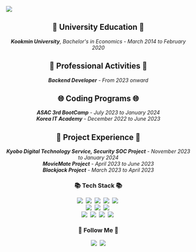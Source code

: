 <img src="https://capsule-render.vercel.app/api?type=waving&color=auto&height=200&section=header&text=Tasker%20Github&fontSize=40" />



<div align="center">
  <h2><b>🏫 University Education 🏫</b></h2>
  <i><b>Kookmin University</b>, Bachelor's in Economics - March 2014 to February 2020</i>
</div>

<div align="center">
  <h2><b>🧩 Professional Activities 🧩</b></h2>
  <i><b>Backend Developer</b> - From 2023 onward</i>
</div>

<div align="center">
  <h2><b>🌐 Coding Programs 🌐</b></h2>
  <i><b>ASAC 3rd BootCamp</b> - July 2023 to January 2024<br>
  <b>Korea IT Academy</b> - December 2022 to June 2023</i>
</div>

<div align="center">
  <h2><b>🚀 Project Experience 🚀</b></h2>
  <i><b>Kyobo Digital Technology Service, Security SOC Project</b> - November 2023 to January 2024<br>
  <b>MovieMate Project</b> - April 2023 to June 2023<br>
  <b>Blackjack Project</b> - March 2023 to April 2023</i>
</div>


<h3 align="center">📚 Tech Stack 📚</h3>
<p align="center">
  <img src="https://img.shields.io/badge/Java-007396?style=flat-square&logo=Java&logoColor=white"/></a>&nbsp
  <img src="https://img.shields.io/badge/Python-3766AB?style=flat-square&logo=Python&logoColor=white"/></a>&nbsp 
  <img src="https://img.shields.io/badge/Javascript-ffb13b?style=flat-square&logo=javascript&logoColor=white"/></a>&nbsp 
  <img src="https://shields.io/badge/TypeScript-3178C6?logo=TypeScript&logoColor=FFF&style=flat-square"/></a>&nbsp
  <img src="https://img.shields.io/badge/-ReactJs-61DAFB?logo=react&logoColor=white&style=flat-square"/></a>&nbsp
  <br>
  <img src="https://img.shields.io/badge/Spring-6DB33F?style=flat-square&logo=Spring&logoColor=white"/></a>&nbsp
  <img src="https://img.shields.io/badge/SpringBoot-6DB33F?style=flat-square&logo=SpringBoot&logoColor=white"/></a>&nbsp 
  <img src="https://img.shields.io/badge/-Linux-6C6694.svg?logo=linux&style=flat"></a>&nbsp
  
  
  <br>
  <img src="https://img.shields.io/badge/Mysql-E6B91E?style=flat-square&logo=MySql&logoColor=white"/></a>&nbsp 
  <img src="https://img.shields.io/badge/AWS-232F3E?style=flat-square&logo=AmazonAWS&logoColor=white"/></a>&nbsp 
  <img src="https://img.shields.io/badge/Docker-2496ED?style=flat-square&logo=Docker&logoColor=white"/></a>&nbsp 
  <img src="https://img.shields.io/badge/-Nginx-bfcfcf.svg?logo=nginx&style=flat"></a>&nbsp
</p>

<h3 align="center">🌈 Follow Me 🌈</h3>
<p align="center">
  <a href="[https://blog.naver.com/tasker_dev103](https://velog.io/@tasker_dev/posts)"><img src="https://img.shields.io/badge/Tech%20Blog-11B48A?style=flat-square&logo=Nimeo&logoColor=white&link=https://blog.naver.com/bymyself103"/></a>&nbsp
  <a href="mailto:tasker.dev103@gmail.com"><img src="https://img.shields.io/badge/Gmail-d14836?style=flat-square&logo=Gmail&logoColor=white&link=tasker.dev103@gmail.com"/></a>
</p>




